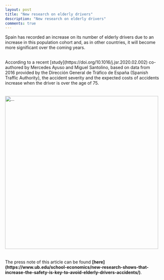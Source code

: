 ```yaml
---
layout: post
title: "New research on elderly drivers"
description: "New research on elderly drivers"
comments: true
---
```


Spain has recorded an increase on its number of elderly drivers due to an increase in this population cohort and, as in other countries, it will become more significant over the coming years.<br>

<br>
According to a recent [study](https://doi.org/10.1016/j.jsr.2020.02.002) co-authored by Mercedes Ayuso and Miguel Santolino, based on data from 2016 provided by the Dirección General de Tráfico de España (Spanish Traffic Authority), the accident severity and the expected costs of accidents increase when the driver is over the age of 75. <br>
<br>

<br />
<img align="middle" width="500" src="{{ site.url }}/images/car.jpg" alt="...">
<br />
<br />

<br>
The press note of this article can be found <b>[here](https://www.ub.edu/school-economics/new-research-shows-that-increase-the-safety-is-key-to-avoid-elderly-drivers-accidents/)</b>.
<br/>
